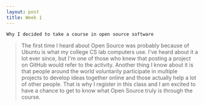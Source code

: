 ```yaml
---
layout: post
title: Week 1
---
```


`Why I decided to take a course in open source software`

  >The first time I heard about Open Source was probably because of Ubuntu is what my college CS lab computers use. I've heard about it a lot ever since, but I'm one of those who knew that posting a project on GitHub would refer to the activity. Another thing I know about it is that people around the world voluntarily participate in multiple projects to develop ideas together online and those actually help a lot of other people. That is why I register in this class and I am excited to have a chance to get to know what Open Source truly is through the course.

